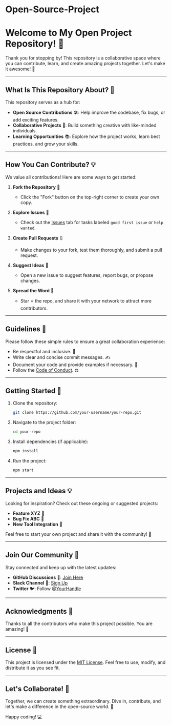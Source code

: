 # Open-Source-Project

# Welcome to My Open Project Repository! 🌟

Thank you for stopping by! This repository is a collaborative space where you can contribute, learn, and create amazing projects together. Let's make it awesome! 🚀

---

## What Is This Repository About? 🤔

This repository serves as a hub for:
- **Open Source Contributions** 🛠️: Help improve the codebase, fix bugs, or add exciting features.
- **Collaborative Projects** 🤝: Build something creative with like-minded individuals.
- **Learning Opportunities** 📚: Explore how the project works, learn best practices, and grow your skills.

---

## How You Can Contribute? 💡

We value all contributions! Here are some ways to get started:

1. **Fork the Repository** 🍴
   - Click the "Fork" button on the top-right corner to create your own copy.

2. **Explore Issues** 🐛
   - Check out the [Issues](https://github.com/your-repo/issues) tab for tasks labeled `good first issue` or `help wanted`.

3. **Create Pull Requests** 🔃
   - Make changes to your fork, test them thoroughly, and submit a pull request.

4. **Suggest Ideas** 💭
   - Open a new issue to suggest features, report bugs, or propose changes.

5. **Spread the Word** 📢
   - Star ⭐ the repo, and share it with your network to attract more contributors.

---

## Guidelines 📜

Please follow these simple rules to ensure a great collaboration experience:

- Be respectful and inclusive. 🌈
- Write clear and concise commit messages. ✍️
- Document your code and provide examples if necessary. 📄
- Follow the [Code of Conduct](CODE_OF_CONDUCT.md). ⚖️

---

## Getting Started 🏁

1. Clone the repository:
   ```bash
   git clone https://github.com/your-username/your-repo.git
   ```

2. Navigate to the project folder:
   ```bash
   cd your-repo
   ```

3. Install dependencies (if applicable):
   ```bash
   npm install
   ```

4. Run the project:
   ```bash
   npm start
   ```

---

## Projects and Ideas 💡

Looking for inspiration? Check out these ongoing or suggested projects:

- **Feature XYZ** 🚀
- **Bug Fix ABC** 🐞
- **New Tool Integration** 🔧

Feel free to start your own project and share it with the community! 🌟

---

## Join Our Community 🤗

Stay connected and keep up with the latest updates:

- **GitHub Discussions** 💬: [Join Here](https://github.com/your-repo/discussions)
- **Slack Channel** 💼: [Sign Up](https://join.slack.com/your-channel-link)
- **Twitter** 🐦: Follow [@YourHandle](https://twitter.com/YourHandle)

---

## Acknowledgments 🙏

Thanks to all the contributors who make this project possible. You are amazing! 💖

---

## License 📜

This project is licensed under the [MIT License](LICENSE). Feel free to use, modify, and distribute it as you see fit.

---

## Let's Collaborate! 🎉

Together, we can create something extraordinary. Dive in, contribute, and let's make a difference in the open-source world. 🌟

Happy coding! 💻

